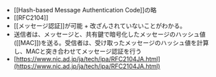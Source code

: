 - [[Hash-based Message Authentication Code]]の略
- [[RFC2104]]
- [[メッセージ認証]]が可能 + 改ざんされていないことがわかる。
- 送信者は、メッセージと、共有鍵で暗号化したメッセージのハッシュ値([[MAC]])を送る。受信者は、受け取ったメッセージのハッシュ値を計算し、MACと突き合わせてメッセージ認証を行う
- [https://www.nic.ad.jp/ja/tech/ipa/RFC2104JA.html](https://www.nic.ad.jp/ja/tech/ipa/RFC2104JA.html)

